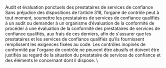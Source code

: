 Audit et évaluation ponctuels des prestataires de services de confiance
Sans préjudice des dispositions de l’article 318, l’organe de contrôle peut à tout moment, soumettre les prestataires de services de confiance qualifiés à un audit ou demander à un organisme d’évaluation de la conformité de procéder à une évaluation de la conformité des prestataires de services de confiance qualifiés, aux frais de ces derniers, afin de s'assurer que les prestataires et les services de confiance qualifiés qu’ils fournissent remplissent les exigences fixées au code.
Les contrôles inopinés de conformité par l'organe de contrôle ne peuvent être abusifs et doivent être justifiés au regard de la situation du prestataire de services de confiance et des éléments le concernant dont il dispose.
\
